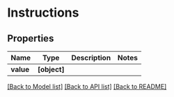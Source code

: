 # Instructions


## Properties
Name | Type | Description | Notes
------------ | ------------- | ------------- | -------------
**value** | **[object]** |  | 

[[Back to Model list]](../README.md#documentation-for-models) [[Back to API list]](../README.md#documentation-for-api-endpoints) [[Back to README]](../README.md)


